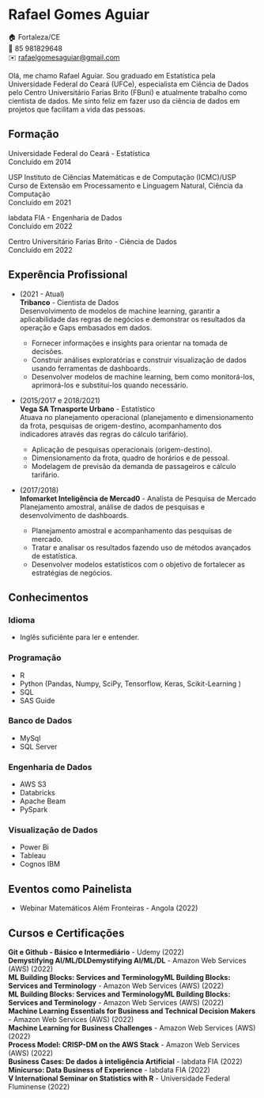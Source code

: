 # Rafael Gomes Aguiar
🏠 Fortaleza/CE <br>
📱 85 981829648 <br>
✉️ rafaelgomesaguiar@gmail.com  

Olá, me chamo Rafael Aguiar. Sou graduado em Estatística pela Universidade Federal do Ceará (UFCe), especialista em Ciência de Dados pelo Centro Universitário Farias Brito (FBuni) e atualmente trabalho como cientista de dados. Me sinto feliz em fazer uso da ciência de dados em projetos que facilitam a vida das pessoas. 

## Formação
Universidade Federal do Ceará - Estatística <br>
Concluído em 2014

USP Instituto de Ciências Matemáticas e de Computação (ICMC)/USP <br>
Curso de Extensão em Processamento e Linguagem Natural, Ciência da Computação <br>
Concluído em 2021

labdata FIA - Engenharia de Dados <br>
Concluído em 2022

Centro Universitário Farias Brito - Ciência de Dados <br>
Concluído em 2022

## Experência Profissional
* (2021 -  Atual) <br>
**Tribanco** - Cientista de Dados   
Desenvolvimento de modelos de machine learning, garantir a aplicabilidade das regras de  negócios e demonstrar os resultados da operação e Gaps embasados em dados.
  *	Fornecer informações e insights para orientar na tomada de decisões.
  *	Construir análises exploratórias e construir visualização de dados usando ferramentas de dashboards.
  *	Desenvolver modelos de machine learning, bem como monitorá-los, aprimorá-los e substituí-los quando necessário. 

* (2015/2017 e 2018/2021) <br>
**Vega SA Trnasporte Urbano** - Estatístico  
Atuava no planejamento operacional (planejamento e dimensionamento da frota, pesquisas de origem-destino, acompanhamento dos indicadores através das regras do cálculo tarifário).
  *	Aplicação de pesquisas operacionais (origem-destino).
  *	Dimensionamento da frota, quadro de horários e de pessoal.
  *	Modelagem de previsão da demanda de passageiros e cálculo tarifário.

* (2017/2018) <br>
**Infomarket Inteligência de Mercad0** - Analista de Pesquisa de Mercado  
Planejamento amostral, análise de dados de pesquisas e desenvolvimento de dashboards.  
  * Planejamento amostral e acompanhamento das pesquisas de mercado.
  * Tratar e analisar os resultados fazendo uso de métodos avançados de estatística.
  * Desenvolver modelos estatísticos com o objetivo de fortalecer as estratégias de negócios.

## Conhecimentos
### Idioma
* Inglês suficiênte para ler e entender.

### Programação
* R
* Python (Pandas, Numpy, SciPy, Tensorflow, Keras, Scikit-Learning )
* SQL
* SAS Guide

### Banco de Dados
* MySql
* SQL Server

### Engenharia de Dados
* AWS S3
* Databricks
* Apache Beam
* PySpark

### Visualização de Dados
* Power Bi
* Tableau
* Cognos IBM 

## Eventos como Painelista
* Webinar Matemáticos Além Fronteiras - Angola (2022)

## Cursos e Certificações

**Git e Github - Básico e Intermediário** - Udemy (2022)  
**Demystifying AI/ML/DLDemystifying AI/ML/DL** - Amazon Web Services (AWS) (2022)  
**ML Building Blocks: Services and TerminologyML Building Blocks: Services and Terminology** - Amazon Web Services (AWS) (2022)  
**ML Building Blocks: Services and TerminologyML Building Blocks: Services and Terminology** - Amazon Web Services (AWS) (2022)  
**Machine Learning Essentials for Business and Technical Decision Makers** - Amazon Web Services (AWS) (2022)  
**Machine Learning for Business Challenges** - Amazon Web Services (AWS) (2022)  
**Process Model: CRISP-DM on the AWS Stack** - Amazon Web Services (AWS) (2022)  
**Business Cases: De dados à inteligência Artificial** - labdata FIA (2022)  
**Minicurso: Data Business of Experience** - labdata FIA (2022)  
**V International Seminar on Statistics with R** - Universidade Federal Fluminense (2022)  

